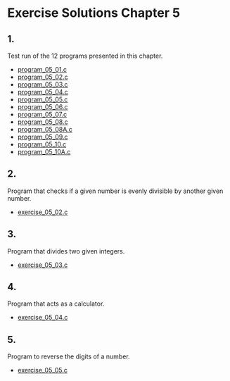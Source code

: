 # Exercise Solutions Chapter 5 #
## 1. ##
Test run of the 12 programs presented in this chapter.  
 - [program_05_01.c](Exercise_01/Program_05_01/program_05_01.c)  
 - [program_05_02.c](Exercise_01/Program_05_02/program_05_02.c)  
 - [program_05_03.c](Exercise_01/Program_05_03/program_05_03.c)  
 - [program_05_04.c](Exercise_01/Program_05_04/program_05_04.c)  
 - [program_05_05.c](Exercise_01/Program_05_05/program_05_05.c)  
 - [program_05_06.c](Exercise_01/Program_05_06/program_05_06.c)  
 - [program_05_07.c](Exercise_01/Program_05_07/program_05_07.c)  
 - [program_05_08.c](Exercise_01/Program_05_08/program_05_08.c)  
 - [program_05_08A.c](Exercise_01/Program_05_08A/program_05_08A.c)  
 - [program_05_09.c](Exercise_01/Program_05_09/program_05_09.c)  
 - [program_05_10.c](Exercise_01/Program_05_10/program_05_10.c)  
 - [program_05_10A.c](Exercise_01/Program_05_10A/program_05_10A.c)  

## 2. ##
Program that checks if a given number is evenly divisible by another given number.  
 - [exercise_05_02.c](Exercise_02/exercise_05_02.c)  

## 3. ##
Program that divides two given integers.  
 - [exercise_05_03.c](Exercise_03/exercise_05_03.c)  

## 4. ##
Program that acts as a calculator.  
 - [exercise_05_04.c](Exercise_04/exercise_05_04.c)  

## 5. ##
Program to reverse the digits of a number.  
 - [exercise_05_05.c](Exercise_05/exercise_05_05.c)  

